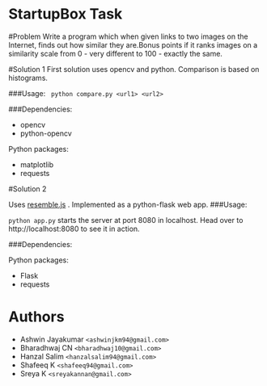 StartupBox Task
===============

#Problem
Write a program which when given links to two images on the Internet, finds out how similar they are.Bonus points if it ranks images on a similarity scale from 0 - very different to 100 - exactly the same.

#Solution 1
First solution uses opencv and python. Comparison is based on histograms.

###Usage:
``` python compare.py <url1> <url2>```

###Dependencies:
- opencv
- python-opencv

Python packages:

- matplotlib
- requests

#Solution 2

Uses [resemble.js] .
Implemented as a python-flask web app.
###Usage:

``` python app.py ``` starts the server at port 8080 in localhost.
Head over to http://localhost:8080 to see it in action.

###Dependencies:

Python packages:

- Flask
- requests

Authors
=======
- Ashwin Jayakumar ```<ashwinjkm94@gmail.com>```
- Bharadhwaj CN ```<bharadhwaj10@gmail.com>```
- Hanzal Salim ```<hanzalsalim94@gmail.com>```
- Shafeeq K ```<shafeeq94@gmail.com>```
- Sreya K ```<sreyakannan@gmail.com>```

[resemble.js]: https://github.com/Huddle/Resemble.js 